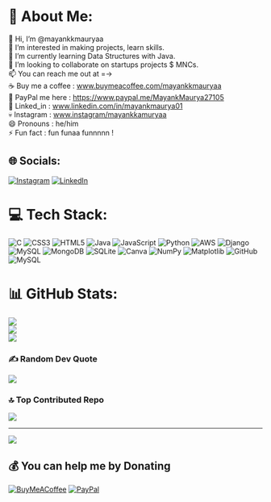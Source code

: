 # 💫 About Me:
👋 Hi, I’m @mayankkmauryaa<br>👀 I’m interested in making projects, learn skills.<br>🌱 I’m currently learning Data Structures with Java.<br>💞️ I’m looking to collaborate on startups projects $ MNCs.<br>📫 You can reach me out at =-><br>☕ Buy me a coffee : www.buymeacoffee.com/mayankkmauryaa<br>💸 PayPal me here : https://www.paypal.me/MayankMaurya27105 <br>🔗 Linked_in : www.linkedin.com/in/mayankmaurya01<br>💀 Instagram : www.instagram/mayankkamuryaa <br>😄 Pronouns : he/him<br>⚡ Fun fact : fun funaa funnnnn !


## 🌐 Socials:
[![Instagram](https://img.shields.io/badge/Instagram-%23E4405F.svg?logo=Instagram&logoColor=white)](https://instagram.com/mayankkmauryaa) [![LinkedIn](https://img.shields.io/badge/LinkedIn-%230077B5.svg?logo=linkedin&logoColor=white)](https://linkedin.com/in/mayankmaurya01) 

# 💻 Tech Stack:
![C](https://img.shields.io/badge/c-%2300599C.svg?style=for-the-badge&logo=c&logoColor=white) ![CSS3](https://img.shields.io/badge/css3-%231572B6.svg?style=for-the-badge&logo=css3&logoColor=white) ![HTML5](https://img.shields.io/badge/html5-%23E34F26.svg?style=for-the-badge&logo=html5&logoColor=white) ![Java](https://img.shields.io/badge/java-%23ED8B00.svg?style=for-the-badge&logo=openjdk&logoColor=white) ![JavaScript](https://img.shields.io/badge/javascript-%23323330.svg?style=for-the-badge&logo=javascript&logoColor=%23F7DF1E) ![Python](https://img.shields.io/badge/python-3670A0?style=for-the-badge&logo=python&logoColor=ffdd54) ![AWS](https://img.shields.io/badge/AWS-%23FF9900.svg?style=for-the-badge&logo=amazon-aws&logoColor=white) ![Django](https://img.shields.io/badge/django-%23092E20.svg?style=for-the-badge&logo=django&logoColor=white) ![MySQL](https://img.shields.io/badge/mysql-4479A1.svg?style=for-the-badge&logo=mysql&logoColor=white) ![MongoDB](https://img.shields.io/badge/MongoDB-%234ea94b.svg?style=for-the-badge&logo=mongodb&logoColor=white) ![SQLite](https://img.shields.io/badge/sqlite-%2307405e.svg?style=for-the-badge&logo=sqlite&logoColor=white) ![Canva](https://img.shields.io/badge/Canva-%2300C4CC.svg?style=for-the-badge&logo=Canva&logoColor=white) ![NumPy](https://img.shields.io/badge/numpy-%23013243.svg?style=for-the-badge&logo=numpy&logoColor=white) ![Matplotlib](https://img.shields.io/badge/Matplotlib-%23ffffff.svg?style=for-the-badge&logo=Matplotlib&logoColor=black) ![GitHub](https://img.shields.io/badge/github-%23121011.svg?style=for-the-badge&logo=github&logoColor=white) ![MySQL](https://img.shields.io/badge/mysql-4479A1.svg?style=for-the-badge&logo=mysql&logoColor=white)
# 📊 GitHub Stats:
![](https://github-readme-stats.vercel.app/api?username=mayankkmauryaa&theme=shadow_green&hide_border=false&include_all_commits=true&count_private=true)<br/>
![](https://github-readme-streak-stats.herokuapp.com/?user=mayankkmauryaa&theme=shadow_green&hide_border=false)<br/>
![](https://github-readme-stats.vercel.app/api/top-langs/?username=mayankkmauryaa&theme=shadow_green&hide_border=false&include_all_commits=true&count_private=true&layout=compact)

### ✍️ Random Dev Quote
![](https://quotes-github-readme.vercel.app/api?type=horizontal&theme=gruvbox)

### 🔝 Top Contributed Repo
![](https://github-contributor-stats.vercel.app/api?username=mayankkmauryaa&limit=5&theme=dark&combine_all_yearly_contributions=true)

---
[![](https://visitcount.itsvg.in/api?id=mayankkmauryaa&icon=0&color=0)](https://visitcount.itsvg.in)

  ## 💰 You can help me by Donating
  [![BuyMeACoffee](https://img.shields.io/badge/Buy%20Me%20a%20Coffee-ffdd00?style=for-the-badge&logo=buy-me-a-coffee&logoColor=black)](https://buymeacoffee.com/mayankkmauryaa) [![PayPal](https://img.shields.io/badge/PayPal-00457C?style=for-the-badge&logo=paypal&logoColor=white)](https://paypal.me/MayankMaurya27105) 

  
<!-- Proudly created with GPRM ( https://gprm.itsvg.in ) -->
<!---
mayankkmauryaa/mayankkmauryaa is a ✨ special ✨ repository because its `README.md` (this file) appears on your GitHub profile.
You can click the Preview link to take a look at your changes.
--->
